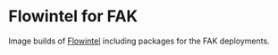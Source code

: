 # Flowintel for FAK

Image builds of [Flowintel](https://github.com/flowintel/flowintel/tree/main)
including packages for the FAK deployments.